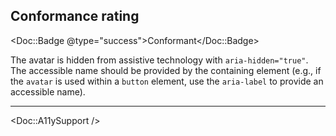 ## Conformance rating

<Doc::Badge @type="success">Conformant</Doc::Badge>

The avatar is hidden from assistive technology with `aria-hidden="true"`. The accessible name should be provided by the containing element (e.g., if the `avatar` is used within a `button` element, use the `aria-label` to provide an accessible name).

---

<Doc::A11ySupport />
